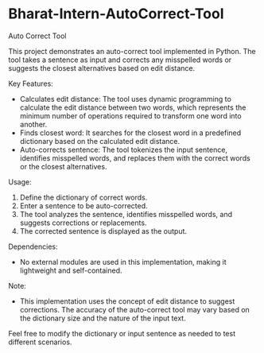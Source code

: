 # Bharat-Intern-AutoCorrect-Tool
Auto Correct Tool

This project demonstrates an auto-correct tool implemented in Python. The tool takes a sentence as input and corrects any misspelled words or suggests the closest alternatives based on edit distance.

Key Features:
- Calculates edit distance: The tool uses dynamic programming to calculate the edit distance between two words, which represents the minimum number of operations required to transform one word into another.
- Finds closest word: It searches for the closest word in a predefined dictionary based on the calculated edit distance.
- Auto-corrects sentence: The tool tokenizes the input sentence, identifies misspelled words, and replaces them with the correct words or the closest alternatives.

Usage:
1. Define the dictionary of correct words.
2. Enter a sentence to be auto-corrected.
3. The tool analyzes the sentence, identifies misspelled words, and suggests corrections or replacements.
4. The corrected sentence is displayed as the output.

Dependencies:
- No external modules are used in this implementation, making it lightweight and self-contained.

Note:
- This implementation uses the concept of edit distance to suggest corrections. The accuracy of the auto-correct tool may vary based on the dictionary size and the nature of the input text.

Feel free to modify the dictionary or input sentence as needed to test different scenarios.

